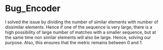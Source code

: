 # Bug_Encoder

I solved the issue by dividing the number of similar elements with number of dissimilar elements. Hence if one of the sequence is very large, there is a high possibility of large number of matches with a smaller sequence, but at the same time non similar elements will also be large. Hence, solving our purpose. Also, this ensures that the metric remains between 0 and 1.
